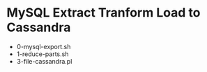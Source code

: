 MySQL Extract Tranform Load to Cassandra
========================================

* 0-mysql-export.sh
* 1-reduce-parts.sh
* 3-file-cassandra.pl

